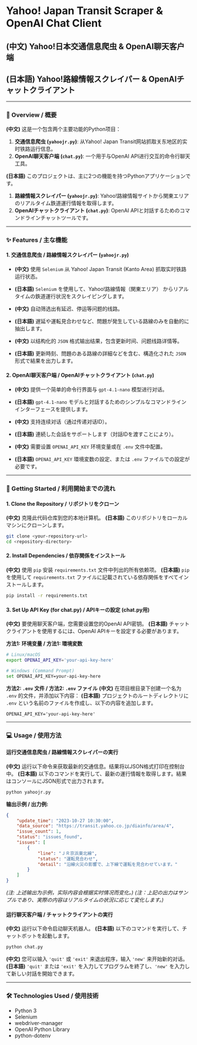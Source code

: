 # Yahoo! Japan Transit Scraper & OpenAI Chat Client
## (中文) Yahoo!日本交通信息爬虫 & OpenAI聊天客户端
## (日本語) Yahoo!路線情報スクレイパー & OpenAIチャットクライアント

---

### 📝 Overview / 概要

**(中文)**
这是一个包含两个主要功能的Python项目：
1.  **交通信息爬虫 (`yahoojr.py`)**: 从Yahoo! Japan Transit网站抓取关东地区的实时铁路运行信息。
2.  **OpenAI聊天客户端 (`chat.py`)**: 一个用于与OpenAI API进行交互的命令行聊天工具。

**(日本語)**
このプロジェクトは、主に2つの機能を持つPythonアプリケーションです。
1.  **路線情報スクレイパー (`yahoojr.py`)**: Yahoo!路線情報サイトから関東エリアのリアルタイム鉄道運行情報を取得します。
2.  **OpenAIチャットクライアント (`chat.py`)**: OpenAI APIと対話するためのコマンドラインチャットツールです。

---

### ✨ Features / 主な機能

#### 1. 交通信息爬虫 / 路線情報スクレイパー (`yahoojr.py`)
- **(中文)** 使用 `Selenium` 从 Yahoo! Japan Transit (Kanto Area) 抓取实时铁路运行状态。
- **(日本語)** `Selenium` を使用して、Yahoo!路線情報（関東エリア） からリアルタイムの鉄道運行状況をスクレイピングします。

- **(中文)** 自动筛选出有延迟、停运等问题的线路。
- **(日本語)** 遅延や運転見合わせなど、問題が発生している路線のみを自動的に抽出します。

- **(中文)** 以结构化的 `JSON` 格式输出结果，包含更新时间、问题线路详情等。
- **(日本語)** 更新時刻、問題のある路線の詳細などを含む、構造化された `JSON` 形式で結果を出力します。

#### 2. OpenAI聊天客户端 / OpenAIチャットクライアント (`chat.py`)
- **(中文)** 提供一个简单的命令行界面与 `gpt-4.1-nano` 模型进行对话。
- **(日本語)** `gpt-4.1-nano` モデルと対話するためのシンプルなコマンドラインインターフェースを提供します。

- **(中文)** 支持连续对话（通过传递对话ID）。
- **(日本語)** 連続した会話をサポートします（対話IDを渡すことにより）。

- **(中文)** 需要设置 `OPENAI_API_KEY` 环境变量或在 `.env` 文件中配置。
- **(日本語)** `OPENAI_API_KEY` 環境変数の設定、または `.env` ファイルでの設定が必要です。

---

### 🚀 Getting Started / 利用開始までの流れ

#### 1. Clone the Repository / リポジトリをクローン
**(中文)** 克隆此代码仓库到您的本地计算机。
**(日本語)** このリポジトリをローカルマシンにクローンします。
```bash
git clone <your-repository-url>
cd <repository-directory>
```

#### 2. Install Dependencies / 依存関係をインストール
**(中文)** 使用 `pip` 安装 `requirements.txt` 文件中列出的所有依赖项。
**(日本語)** `pip` を使用して `requirements.txt` ファイルに記載されている依存関係をすべてインストールします。
```bash
pip install -r requirements.txt
```

#### 3. Set Up API Key (for chat.py) / APIキーの設定 (chat.py用)
**(中文)** 要使用聊天客户端，您需要设置您的OpenAI API密钥。
**(日本語)** チャットクライアントを使用するには、OpenAI APIキーを設定する必要があります。

**方法1: 环境变量 / 方法1: 環境変数**
```bash
# Linux/macOS
export OPENAI_API_KEY='your-api-key-here'

# Windows (Command Prompt)
set OPENAI_API_KEY=your-api-key-here
```

**方法2: `.env` 文件 / 方法2: `.env` ファイル**
**(中文)** 在项目根目录下创建一个名为 `.env` 的文件，并添加以下内容：
**(日本語)** プロジェクトのルートディレクトリに `.env` という名前のファイルを作成し、以下の内容を追加します。
```
OPENAI_API_KEY='your-api-key-here'
```

---

### 💻 Usage / 使用方法

#### 运行交通信息爬虫 / 路線情報スクレイパーの実行
**(中文)** 运行以下命令来获取最新的交通信息。结果将以JSON格式打印在控制台中。
**(日本語)** 以下のコマンドを実行して、最新の運行情報を取得します。結果はコンソールにJSON形式で出力されます。
```bash
python yahoojr.py
```

**输出示例 / 出力例:**
```json
{
    "update_time": "2023-10-27 10:30:00",
    "data_source": "https://transit.yahoo.co.jp/diainfo/area/4",
    "issue_count": 1,
    "status": "issues_found",
    "issues": [
        {
            "line": "ＪＲ京浜東北線",
            "status": "運転見合わせ",
            "detail": "沿線火災の影響で、上下線で運転を見合わせています。"
        }
    ]
}
```
*(注: 上述输出为示例，实际内容会根据实时情况而变化。)*
*(注：上記の出力はサンプルであり、実際の内容はリアルタイムの状況に応じて変化します。)*

#### 运行聊天客户端 / チャットクライアントの実行
**(中文)** 运行以下命令启动聊天机器人。
**(日本語)** 以下のコマンドを実行して、チャットボットを起動します。
```bash
python chat.py
```
**(中文)** 您可以输入 `'quit'` 或 `'exit'` 来退出程序，输入 `'new'` 来开始新的对话。
**(日本語)** `'quit'` または `'exit'` を入力してプログラムを終了し、`'new'` を入力して新しい対話を開始できます。

---

### 🛠️ Technologies Used / 使用技術
- Python 3
- Selenium
- webdriver-manager
- OpenAI Python Library
- python-dotenv


